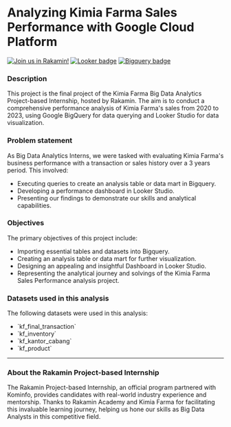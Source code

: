 # Analyzing Kimia Farma Sales Performance with Google Cloud Platform
[![Join us in Rakamin!](https://img.shields.io/badge/Rakamin-program-green)](https://www.rakamin.com/virtual-internship-experience)
[![Looker badge](https://img.shields.io/badge/GCP-Looker_studio-blue)](https://lookerstudio.google.com/)
[![Bigquery badge](https://img.shields.io/badge/GCP-Bigquery-blue)](https://console.cloud.google.com/bigquery)

### Description
This project is the final project of the Kimia Farma Big Data Analytics Project-based Internship, hosted by Rakamin. The aim is to conduct a comprehensive performance analysis of Kimia Farma's sales from 2020 to 2023, using Google BigQuery for data querying and Looker Studio for data visualization.

### Problem statement
As Big Data Analytics Interns, we were tasked with evaluating Kimia Farma's business performance with a transaction or sales history over a 3 years period. This involved:
- Executing queries to create an analysis table or data mart in Bigquery.
- Developing a performance dashboard in Looker Studio.
- Presenting our findings to demonstrate our skills and analytical capabilities.

### Objectives
The primary objectives of this project include:
- Importing essential tables and datasets into Bigquery.
- Creating an analysis table or data mart for further visualization.
- Designing an appealing and insightful Dashboard in Looker Studio.
- Representing the analytical journey and solvings of the Kimia Farma Sales Performance analysis project.

### Datasets used in this analysis
The following datasets were used in this analysis:
- \`kf_final_transaction\`
- \`kf_inventory\`
- \`kf_kantor_cabang\`
- \`kf_product\`

---

### About the Rakamin Project-based Internship
The Rakamin Project-based Internship, an official program partnered with Kominfo, provides candidates with real-world industry experience and mentorship. Thanks to Rakamin Academy and Kimia Farma for facilitating this invaluable learning journey, helping us hone our skills as Big Data Analysts in this competitive field.


